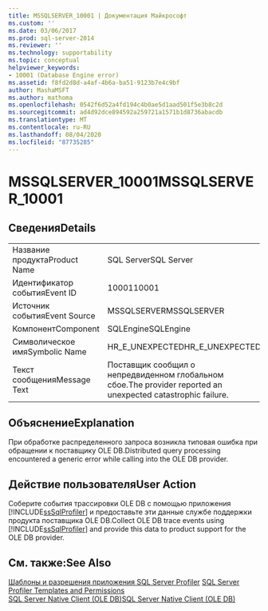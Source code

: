 ```yaml
---
title: MSSQLSERVER_10001 | Документация Майкрософт
ms.custom: ''
ms.date: 03/06/2017
ms.prod: sql-server-2014
ms.reviewer: ''
ms.technology: supportability
ms.topic: conceptual
helpviewer_keywords:
- 10001 (Database Engine error)
ms.assetid: f8fd2d8d-a4af-4b6a-ba51-9123b7e4c9bf
author: MashaMSFT
ms.author: mathoma
ms.openlocfilehash: 0542f6d52a4fd194c4b0ae5d1aad501f5e3b8c2d
ms.sourcegitcommit: ad4d92dce894592a259721a1571b1d8736abacdb
ms.translationtype: MT
ms.contentlocale: ru-RU
ms.lasthandoff: 08/04/2020
ms.locfileid: "87735285"
---
```

# <a name="mssqlserver_10001"></a><span data-ttu-id="3692f-102">MSSQLSERVER_10001</span><span class="sxs-lookup"><span data-stu-id="3692f-102">MSSQLSERVER_10001</span></span>
    
## <a name="details"></a><span data-ttu-id="3692f-103">Сведения</span><span class="sxs-lookup"><span data-stu-id="3692f-103">Details</span></span>  
  
|||  
|-|-|  
|<span data-ttu-id="3692f-104">Название продукта</span><span class="sxs-lookup"><span data-stu-id="3692f-104">Product Name</span></span>|<span data-ttu-id="3692f-105">SQL Server</span><span class="sxs-lookup"><span data-stu-id="3692f-105">SQL Server</span></span>|  
|<span data-ttu-id="3692f-106">Идентификатор события</span><span class="sxs-lookup"><span data-stu-id="3692f-106">Event ID</span></span>|<span data-ttu-id="3692f-107">10001</span><span class="sxs-lookup"><span data-stu-id="3692f-107">10001</span></span>|  
|<span data-ttu-id="3692f-108">Источник события</span><span class="sxs-lookup"><span data-stu-id="3692f-108">Event Source</span></span>|<span data-ttu-id="3692f-109">MSSQLSERVER</span><span class="sxs-lookup"><span data-stu-id="3692f-109">MSSQLSERVER</span></span>|  
|<span data-ttu-id="3692f-110">Компонент</span><span class="sxs-lookup"><span data-stu-id="3692f-110">Component</span></span>|<span data-ttu-id="3692f-111">SQLEngine</span><span class="sxs-lookup"><span data-stu-id="3692f-111">SQLEngine</span></span>|  
|<span data-ttu-id="3692f-112">Символическое имя</span><span class="sxs-lookup"><span data-stu-id="3692f-112">Symbolic Name</span></span>|<span data-ttu-id="3692f-113">HR_E_UNEXPECTED</span><span class="sxs-lookup"><span data-stu-id="3692f-113">HR_E_UNEXPECTED</span></span>|  
|<span data-ttu-id="3692f-114">Текст сообщения</span><span class="sxs-lookup"><span data-stu-id="3692f-114">Message Text</span></span>|<span data-ttu-id="3692f-115">Поставщик сообщил о непредвиденном глобальном сбое.</span><span class="sxs-lookup"><span data-stu-id="3692f-115">The provider reported an unexpected catastrophic failure.</span></span>|  
  
## <a name="explanation"></a><span data-ttu-id="3692f-116">Объяснение</span><span class="sxs-lookup"><span data-stu-id="3692f-116">Explanation</span></span>  
 <span data-ttu-id="3692f-117">При обработке распределенного запроса возникла типовая ошибка при обращении к поставщику OLE DB.</span><span class="sxs-lookup"><span data-stu-id="3692f-117">Distributed query processing encountered a generic error while calling into the OLE DB provider.</span></span>  
  
## <a name="user-action"></a><span data-ttu-id="3692f-118">Действие пользователя</span><span class="sxs-lookup"><span data-stu-id="3692f-118">User Action</span></span>  
 <span data-ttu-id="3692f-119">Соберите события трассировки OLE DB с помощью приложения [!INCLUDE[ssSqlProfiler](../../includes/sssqlprofiler-md.md)] и предоставьте эти данные службе поддержки продукта поставщика OLE DB.</span><span class="sxs-lookup"><span data-stu-id="3692f-119">Collect OLE DB trace events using [!INCLUDE[ssSqlProfiler](../../includes/sssqlprofiler-md.md)] and  provide this data to product support for the OLE DB provider.</span></span>  
  
## <a name="see-also"></a><span data-ttu-id="3692f-120">См. также:</span><span class="sxs-lookup"><span data-stu-id="3692f-120">See Also</span></span>  
 <span data-ttu-id="3692f-121">[Шаблоны и разрешения приложения SQL Server Profiler](../../tools/sql-server-profiler/sql-server-profiler-templates-and-permissions.md) </span><span class="sxs-lookup"><span data-stu-id="3692f-121">[SQL Server Profiler Templates and Permissions](../../tools/sql-server-profiler/sql-server-profiler-templates-and-permissions.md) </span></span>  
 [<span data-ttu-id="3692f-122">SQL Server Native Client (OLE DB)</span><span class="sxs-lookup"><span data-stu-id="3692f-122">SQL Server Native Client &#40;OLE DB&#41;</span></span>](../native-client/ole-db/sql-server-native-client-ole-db.md)  
  
  
